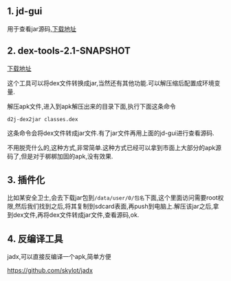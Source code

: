 
## 1. jd-gui

用于查看jar源码,[下载地址](https://github.com/java-decompiler/jd-gui)

## 2. dex-tools-2.1-SNAPSHOT

[下载地址](https://github.com/pxb1988/dex2jar)

这个工具可以将dex文件转换成jar,当然还有其他功能.可以解压缩后配置成环境变量.

解压apk文件,进入到apk解压出来的目录下面,执行下面这条命令

```
d2j-dex2jar classes.dex
```

这条命令会将dex文件转成jar文件.有了jar文件再用上面的jd-gui进行查看源码.

不用脱壳什么的,这种方式,非常简单.这种方式已经可以拿到市面上大部分的apk源码了,但是对于梆梆加固的apk,没有效果.

## 3. 插件化

比如某安全卫士,会去下载jar包到`/data/user/0/包名`下面,这个里面访问需要root权限,然后我们找到之后,将其复制到sdcard表面,再push到电脑上.解压该jar之后,拿到dex文件,再将dex文件转成jar文件,查看源码,ok.

## 4. 反编译工具

jadx,可以直接反编译一个apk,简单方便

https://github.com/skylot/jadx
